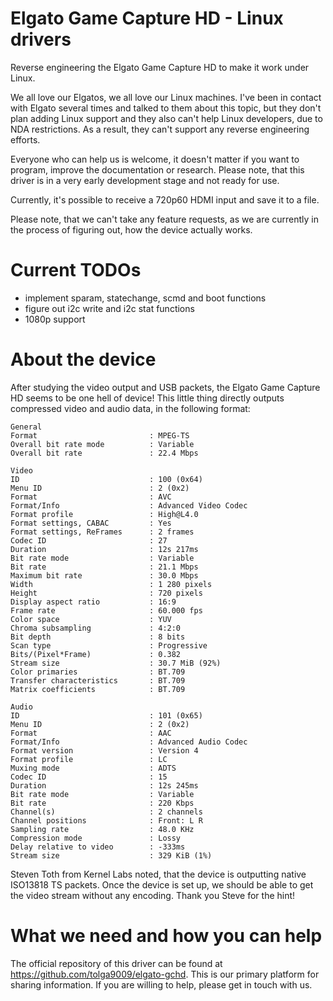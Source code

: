 Elgato Game Capture HD - Linux drivers
======================================

Reverse engineering the Elgato Game Capture HD to make it work under Linux.

We all love our Elgatos, we all love our Linux machines. I've been in contact
with Elgato several times and talked to them about this topic, but they don't
plan adding Linux support and they also can't help Linux developers, due to NDA
restrictions. As a result, they can't support any reverse engineering efforts.

Everyone who can help us is welcome, it doesn't matter if you want to program,
improve the documentation or research. Please note, that this driver is in a
very early development stage and not ready for use.

Currently, it's possible to receive a 720p60 HDMI input and save it to a file.

Please note, that we can't take any feature requests, as we are currently in the
process of figuring out, how the device actually works.


Current TODOs
=============

- implement sparam, statechange, scmd and boot functions
- figure out i2c write and i2c stat functions
- 1080p support


About the device
================

After studying the video output and USB packets, the Elgato Game Capture HD
seems to be one hell of device! This little thing directly outputs compressed
video and audio data, in the following format:

    General
    Format                         : MPEG-TS
    Overall bit rate mode          : Variable
    Overall bit rate               : 22.4 Mbps
    
    Video
    ID                             : 100 (0x64)
    Menu ID                        : 2 (0x2)
    Format                         : AVC
    Format/Info                    : Advanced Video Codec
    Format profile                 : High@L4.0
    Format settings, CABAC         : Yes
    Format settings, ReFrames      : 2 frames
    Codec ID                       : 27
    Duration                       : 12s 217ms
    Bit rate mode                  : Variable
    Bit rate                       : 21.1 Mbps
    Maximum bit rate               : 30.0 Mbps
    Width                          : 1 280 pixels
    Height                         : 720 pixels
    Display aspect ratio           : 16:9
    Frame rate                     : 60.000 fps
    Color space                    : YUV
    Chroma subsampling             : 4:2:0
    Bit depth                      : 8 bits
    Scan type                      : Progressive
    Bits/(Pixel*Frame)             : 0.382
    Stream size                    : 30.7 MiB (92%)
    Color primaries                : BT.709
    Transfer characteristics       : BT.709
    Matrix coefficients            : BT.709
    
    Audio
    ID                             : 101 (0x65)
    Menu ID                        : 2 (0x2)
    Format                         : AAC
    Format/Info                    : Advanced Audio Codec
    Format version                 : Version 4
    Format profile                 : LC
    Muxing mode                    : ADTS
    Codec ID                       : 15
    Duration                       : 12s 245ms
    Bit rate mode                  : Variable
    Bit rate                       : 220 Kbps
    Channel(s)                     : 2 channels
    Channel positions              : Front: L R
    Sampling rate                  : 48.0 KHz
    Compression mode               : Lossy
    Delay relative to video        : -333ms
    Stream size                    : 329 KiB (1%)

Steven Toth from Kernel Labs noted, that the device is outputting native
ISO13818 TS packets. Once the device is set up, we should be able to get the
video stream without any encoding. Thank you Steve for the hint!


What we need and how you can help
=================================

The official repository of this driver can be found at
https://github.com/tolga9009/elgato-gchd. This is our primary platform for
sharing information. If you are willing to help, please get in touch with us.
